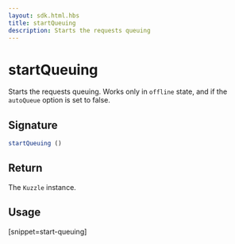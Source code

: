 ```yaml
---
layout: sdk.html.hbs
title: startQueuing
description: Starts the requests queuing
---
```


# startQueuing

Starts the requests queuing.
Works only in `offline` state, and if the `autoQueue` option is set to false.

## Signature

```javascript
startQueuing ()
```

## Return

The `Kuzzle` instance.

## Usage

[snippet=start-queuing]
